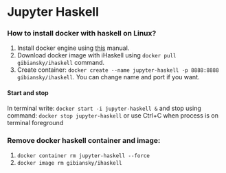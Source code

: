 # Jupyter Haskell
### How to install docker with haskell on Linux?
1. Install docker engine using [this](https://docs.docker.com/engine/install/) manual.
2. Download docker image with iHaskell using `docker pull gibiansky/ihaskell` command.
3. Create container: `docker create --name jupyter-haskell -p 8888:8888 gibiansky/ihaskell`. You can change name and port if you want.

#### Start and stop
In terminal write:
`docker start -i jupyter-haskell &` and stop using command: `docker stop jupyter-haskell` or use Ctrl+C when process is on terminal foreground

### Remove docker haskell container and image:
1. `docker container rm jupyter-haskell --force`
2. `docker image rm gibiansky/ihaskell`